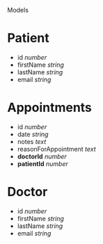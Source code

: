 Models

# Patient

- id _number_
- firstName _string_
- lastName _string_
- email _string_

# Appointments

- id _number_
- date _string_
- notes _text_
- reasonForAppointment _text_
- **doctorId** _number_
- **patientId** _number_

# Doctor

- id _number_
- firstName _string_
- lastName _string_
- email _string_
